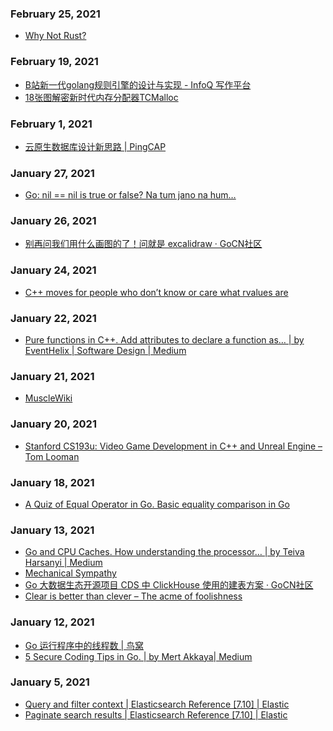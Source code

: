 











### February 25, 2021 
- [Why Not Rust?](https://matklad.github.io/2020/09/20/why-not-rust.html) 
### February 19, 2021 
- [B站新一代golang规则引擎的设计与实现 - InfoQ 写作平台](https://xie.infoq.cn/article/40bfff1fbca1867991a1453ac) 
- [18张图解密新时代内存分配器TCMalloc](https://juejin.cn/post/6924899045353881608) 
### February 1, 2021 
- [云原生数据库设计新思路 | PingCAP](https://pingcap.com/blog-cn/new-ideas-for-designing-cloud-native-database/) 
### January 27, 2021 
- [Go: nil == nil is true or false? Na tum jano na hum…](https://medium.com/@shivi28/go-when-nil-nil-returns-true-a8a014abeffb) 
### January 26, 2021 
- [别再问我们用什么画图的了！问就是 excalidraw · GoCN社区](https://gocn.vip/topics/11562) 
### January 24, 2021 
- [C++ moves for people who don’t know or care what rvalues are](https://medium.com/@winwardo/c-moves-for-people-who-dont-know-or-care-what-rvalues-are-%EF%B8%8F-56ee122dda7) 
### January 22, 2021 
- [Pure functions in C++. Add attributes to declare a function as… | by EventHelix | Software Design | Medium](https://medium.com/software-design/pure-functions-in-c-fc102fd9c5e0) 
### January 21, 2021 
- [MuscleWiki](https://musclewiki.com/) 
### January 20, 2021 
- [Stanford CS193u: Video Game Development in C++ and Unreal Engine – Tom Looman](https://www.tomlooman.com/stanford-cs193u/) 
### January 18, 2021 
- [A Quiz of Equal Operator in Go. Basic equality comparison in Go](https://wexort.medium.com/a-quiz-of-equal-operator-in-go-c2e34f130cfc) 
### January 13, 2021 
- [Go and CPU Caches. How understanding the processor… | by Teiva Harsanyi | Medium](https://teivah.medium.com/go-and-cpu-caches-af5d32cc5592) 
- [Mechanical Sympathy](https://mechanical-sympathy.blogspot.com/) 
- [Go 大数据生态开源项目 CDS 中 ClickHouse 使用的建表方案 · GoCN社区](https://gocn.vip/topics/11306) 
- [Clear is better than clever – The acme of foolishness](https://dave.cheney.net/2019/07/09/clear-is-better-than-clever) 
### January 12, 2021 
- [Go 运行程序中的线程数 | 鸟窝](https://colobu.com/2020/12/20/threads-in-go-runtime/) 
- [5 Secure Coding Tips in Go. | by Mert Akkaya| Medium](https://mert-akkaya.medium.com/5-secure-coding-tips-in-go-a3e5ec23d7fd) 
### January 5, 2021 
- [Query and filter context | Elasticsearch Reference [7.10] | Elastic](https://www.elastic.co/guide/en/elasticsearch/reference/current/query-filter-context.html) 
- [Paginate search results | Elasticsearch Reference [7.10] | Elastic](https://www.elastic.co/guide/en/elasticsearch/reference/current/paginate-search-results.html) 
